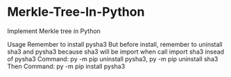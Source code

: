 # Merkle-Tree-In-Python
Implement Merkle tree in Python

Usage
Remember to install pysha3
But before install, remember to uninstall sha3 and pysha3 because sha3 will be import when call import sha3 insead of pysha3
Command: py -m pip uninstall pysha3, py -m pip uninstall sha3
Then
Command: py -m pip install pysha3
